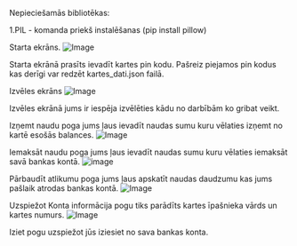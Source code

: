 Nepieciešamās bibliotēkas:

1.PIL - komanda priekš instalēšanas (pip install pillow)


Starta ekrāns.
![Image](https://github.com/user-attachments/assets/ce5d3a90-f8d0-4e73-a9cc-3563f8150e1e)

Starta ekrānā prasīts ievadīt kartes pin kodu. Pašreiz piejamos pin kodus kas derīgi var redzēt kartes_dati.json failā.

Izvēles ekrāns
![Image](https://github.com/user-attachments/assets/e9eb9eef-6524-43fa-bd51-41c762539a1b)

Izvēles ekrānā jums ir iespēja izvēlēties kādu no darbībām ko gribat veikt.

Izņemt naudu poga jums ļaus ievadīt naudas sumu kuru vēlaties izņemt no kartē esošās balances.
![Image](https://github.com/user-attachments/assets/bab4db23-a9bf-4ee5-b453-5fe40d29eec1)

Iemaksāt naudu poga jums ļaus ievadīt naudas sumu kuru vēlaties iemaksāt savā bankas kontā.
![image](https://github.com/user-attachments/assets/ff0afe06-b604-4014-8942-b9097107998d)

Pārbaudīt atlikumu poga jums ļaus apskatīt naudas daudzumu kas jums pašlaik atrodas bankas kontā.
![Image](https://github.com/user-attachments/assets/25d3fbdb-cebb-4f9e-8759-d3d0e4ebbb27)

Uzspiežot Konta informācija pogu tiks parādīts kartes īpašnieka vārds un kartes numurs.
![Image](https://github.com/user-attachments/assets/7f112e47-19f9-49e8-9b0f-7523bae01c94)

Iziet pogu uzspiežot jūs iziesiet no sava bankas konta.

